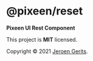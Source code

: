 # @pixeen/reset

**Pixeen UI Rest Component**

This project is **MIT** licensed.

Copyright © 2021 [Jeroen Gerits](https://github.com/pixeen).
